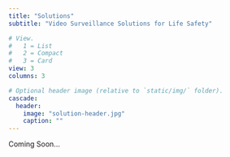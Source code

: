 ```yaml
---
title: "Solutions"
subtitle: "Video Surveillance Solutions for Life Safety"

# View.
#   1 = List
#   2 = Compact
#   3 = Card
view: 3
columns: 3

# Optional header image (relative to `static/img/` folder).
cascade:
  header:
    image: "solution-header.jpg"
    caption: ""
---
```


Coming Soon...
